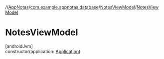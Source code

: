//[AppNotas](../../../index.md)/[com.example.appnotas.database](../index.md)/[NotesViewModel](index.md)/[NotesViewModel](-notes-view-model.md)

# NotesViewModel

[androidJvm]\
constructor(application: [Application](https://developer.android.com/reference/kotlin/android/app/Application.html))
